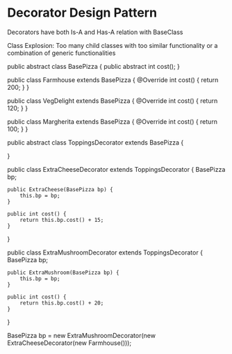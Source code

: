 # Decorator Design Pattern


Decorators have both Is-A and Has-A relation with BaseClass

Class Explosion: Too many child classes with too similar functionality or a combination of generic functionalities

public abstract class BasePizza {
    public abstract int cost();
}

public class Farmhouse extends BasePizza {
    @Override
    int cost() {
        return 200;
    }
}

public class VegDelight extends BasePizza {
    @Override
    int cost() {
        return 120;
    }
}

public class Margherita extends BasePizza {
    @Override
    int cost() {
        return 100;
    }
}

public abstract class ToppingsDecorator extends BasePizza {

}

public class ExtraCheeseDecorator extends ToppingsDecorator {
    BasePizza bp;

    public ExtraCheese(BasePizza bp) {
        this.bp = bp;
    }

    public int cost() {
        return this.bp.cost() + 15;
    }
}

public class ExtraMushroomDecorator extends ToppingsDecorator {
    BasePizza bp;

    public ExtraMushroom(BasePizza bp) {
        this.bp = bp;
    }

    public int cost() {
        return this.bp.cost() + 20;
    }
}

BasePizza bp = new ExtraMushroomDecorator(new ExtraCheeseDecorator(new Farmhouse()));